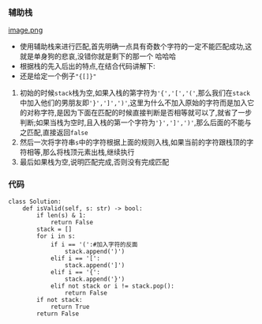 ### 辅助栈
 [image.png](https://pic.leetcode-cn.com/05ffc80ed87fa653cf9c6e6b59f2b07f8b5f597e41499ea91e2a40bb6a6ba589-image.png)

- 使用辅助栈来进行匹配,首先明确一点具有奇数个字符的一定不能匹配成功,这就是单身狗的悲哀,没错你就是剩下的那一个 哈哈哈
- 根据栈的先入后出的特点,在结合代码讲解下:
- 还是给定一个例子`"{[]}"`
1. 初始的时候`stack`栈为空,如果入栈的第字符为`'{','[','('`,那么我们在`stack`中加入他们的男朋友即`'}',']',')'`,这里为什么不加入原始的字符而是加入它的对称字符,是因为下面在匹配的时候直接判断是否相等就可以了,就省了一步判断;如果当栈为空时,且入栈的第一个字符为`'}',']',')'`,那么后面的不能与之匹配,直接返回`false`
2. 然后一次将字符串`s`中的字符根据上面的规则入栈,如果当前的字符跟栈顶的字符相等,那么将栈顶元素出栈,继续执行
3. 最后如果栈为空,说明匹配完成,否则没有完成匹配
### 代码

```python3
class Solution:
    def isValid(self, s: str) -> bool:
        if len(s) & 1:
            return False
        stack = []
        for i in s:
            if i == '(':#加入字符的反面
                stack.append(')')
            elif i == '[':
                stack.append(']')
            elif i == '{':
                stack.append('}')
            elif not stack or i != stack.pop():
                return False
        if not stack:
            return True
        return False
                

        
```
